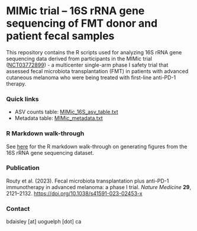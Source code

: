 # MIMic trial – 16S rRNA gene sequencing of FMT donor and patient fecal samples
This repository contains the R scripts used for analyzing 16S rRNA gene sequencing data derived from participants in the MIMic trial ([NCT03772899](https://clinicaltrials.gov/study/NCT03772899)) - a multicenter single-arm phase I safety trial that assessed fecal microbiota transplantation (FMT) in patients with advanced cutaneous melanoma who were being treated with first-line anti-PD-1 therapy. 

### Quick links
- ASV counts table: [MIMic_16S_asv_table.txt](https://raw.githubusercontent.com/bdaisley/MIMic-trial/main/data/MIMic_16S_asv_table.txt)
- Metadata table: [MIMic_metadata.txt](https://raw.githubusercontent.com/bdaisley/MIMic-trial/main/data/MIMic_metadata.txt)

### R Markdown walk-through
See [here](https://bdaisley.github.io/MIMic-trial/16S_analysis_markdown.html) for the R markdown walk-through on generating figures from the 16S rRNA gene sequencing dataset. 

### Publication
Routy et al. (2023). Fecal microbiota transplantation plus anti-PD-1 immunotherapy in advanced melanoma: a phase I trial. <i>Nature Medicine</i> <b>29</b>, 2121–2132. https://doi.org/10.1038/s41591-023-02453-x

### Contact
bdaisley [at] uoguelph [dot] ca

